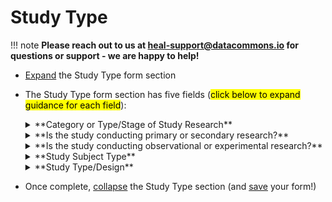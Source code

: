 # Study Type

!!! note
**Please reach out to us at heal-support@datacommons.io for questions or support - we are happy to help!**

* [Expand](expand-or-collapse-cedar-form-section.md) the Study Type form section
* The Study Type form section has five fields (<mark>click below to expand guidance for each field</mark>):
    
    <details><summary>**Category or Type/Stage of Study Research**</summary><blockquote>
    
    <details><summary>**How to answer**</summary><blockquote>
        This field allows selection of multiple answers from a limited set of possible answers. Please choose all that apply.Possible answers are "Pre-Research/Protocol Development", "Basic Research", "Pre-Clinical Research", "Clinical Research", "Implementation Research", "Post-market Research", "Business Development", "Epidemiologic Research". If none of these answers apply, please skip the question, or reach out to heal-support@datacommons.io for questions or support - we are happy to help!
    </blockquote></details>
    <details><summary>**How this field will be used**</summary><blockquote>
        The values from this field will likely be available as an "Advanced Search" filter on the HEAL Platform Discovery page, and will allow Platform users to quickly filter down to the broad type of study, study data, or study-generated knowledge in which they are most interested. **Examples include:** A pain patient may be specifically interested in looking for novel treatments that are already at the clinical trial stage (filter on "Clinical Research"); An OUD patient on medication for opioid use disorder (MOUD) who thinks the drug may be causing some unexpected side-effects for them may specifically be looking for any studies that have information on efficacy and side effects of this drug "in the real world" (filter on "Post-market Research"); A clinician or health system may be interested in finding information on how best to implement a promising new treatment or clinical process for pain patients in their practice (filter on "Implementation Research"). 
    </blockquote></details>    
    </blockquote></details>
    
    
    <details><summary>**Is the study conducting primary or secondary research?**</summary><blockquote>

    <details><summary>**How to answer**</summary><blockquote> 
        This field allows selection of a single answer from a limited set of possible answers. Possible answers are "Primary Research" or "Secondary Research". If your study will collect primary data (i.e. will take measurements of any kind to generate data that will be used to address the study research question) OR your study will conduct an active experiment please select "Primary Research". If your study will NOT collect primary data AND your study will NOT conduct an active experiment please select "Secondary Research". If none of these answers apply, please skip the question, or reach out to heal-support@datacommons.io for questions or support - we are happy to help!    
    </blockquote></details>
    <details><summary>**How this field will be used**</summary><blockquote> 
        The values from this field will likely be available as an "Advanced Search" filter on the HEAL Platform Discovery page, and will allow Platform users to quickly filter down to the broad type of study, study data, or study-generated knowledge in which they are most interested. **Examples include:** A researcher looking for data or results of a primary research study to leverage for a secondary research study sucy as a meta-analysis or natural experiment (filter on "Primary Research"); A journalist looking for examples of secondary research enabled by the HEAL Initiative/HEAL Platform for a magazine or newspaper story on data re-use and collaborative science making a difference for individuals and communities impacted by opioid use disorder and pain conditions (filter on "Secondary Research").
    </blockquote></details>
    </blockquote></details>

    <details><summary>**Is the study conducting observational or experimental research?**</summary><blockquote>

    <details><summary>**How to answer**</summary><blockquote>
        This field allows selection of a single answer from a limited set of possible answers. Possible answers are "Observational Research" or "Experimental Research". If your study will NOT conduct an active experiment (e.g. may consist of actively or passively collecting measurements without any intervention, or in the context of a naturally occurring intervention - a "natural experiment") please select "Observational Research".If your study will conduct an active experiment please select "Experimental Research". If none of these answers apply, please skip the question, or reach out to heal-support@datacommons.io for questions or support - we are happy to help!
    </blockquote></details>
    <details><summary>**How this field will be used**</summary><blockquote>
        The values from this field will likely be available as an "Advanced Search" filter on the HEAL Platform Discovery page, and will allow Platform users to quickly filter down to the broad type of study, study data, or study-generated knowledge in which they are most interested. **Examples include:** <mark>Add example here</mark>.
    </blockquote></details>
    </blockquote></details>

    <details><summary>**Study Subject Type**</summary><blockquote>

    <details><summary>**How to answer**</summary><blockquote> 
        This field allows selection of multiple answers from a limited set of possible answers. Please choose all that apply.Possible answers are "Human", "Animal", "Human cell/tissue/tissue model", "Animal cell/tissue/tissue model", "Molecule". Select "Human" if you will be treating or observing human subjects in your study (individuals or communities of human subjects; e.g. for example, your study is a clinical trial, a cross sectional survey, a prospective cohort study, a clinical process implementation trial, a community-based cluster randomized control trial, etc.); Select "Animal" if you will be treating or observing animals/animal models in your study (e.g. mice, zebrafish, drosophila); Select "Human cell/tissue/tissue model" or "Animal cell/tissue/tissue model" if you will be treating or observing human or animal cells in your study, respectively (primary or cultured); Select "Molecule" if you will be treating or observing molecules of some variety in your study (e.g. enzymology study, chemical/protein binding or engineering study, protein crystallization, etc.). <u>If your study is computational in nature</u>, please consider your computational subject of interest when answering this question (e.g. if modeling humans or human interaction, select "Human"; if modeling molecules/molecular interactions, select "Molecule"). If none of these answers apply, please skip the question, or reach out to heal-support@datacommons.io for questions or support - we are happy to help! 
    </blockquote></details>
    <details><summary>**How this field will be used**</summary><blockquote> 
        The values from this field will likely be available as an "Advanced Search" filter on the HEAL Platform Discovery page, and will allow Platform users to quickly filter down to the broad type of study, study data, or study-generated knowledge in which they are most interested. **Examples include:** A researcher doing mouse studies to investigate mechanism of a novel drug to treat OUD relapse wants to see if anyone else is/has done analogous studies in other model organisms (filter on "Animal"); A researcher developing a first stage I clinical trial for a novel drug to treat chronic pain wants to collate all of the research and data on this drug from animal studies and in vitro studies in human cells to decide on dosing schedule and assays that will be done to test efficacy and safety (filter on "Animal" and "Human cell/tissue/tissue model"); A researcher who has unearthed a potential new druggable molecular target to treat acute opioid overdose wants to know if anyone else has studied the enzymology, crystal structure, etc. of this target (select "Molecule").  
    </blockquote></details>
    </blockquote></details>
    
    <details><summary>**Study Type/Design**</summary><blockquote>
    
    <details><summary>**How to answer**</summary><blockquote> 
        This field allows selection of multiple answers from a limited set of possible answers. Please choose all that apply. If none of these answers apply, please skip the question, or reach out to heal-support@datacommons.io for questions or support - we are happy to help! 
    </blockquote></details>
    <details><summary>**How this field will be used**</summary><blockquote> 
        The values from this field will likely be available as an "Advanced Search" filter on the HEAL Platform Discovery page, and will allow Platform users to quickly filter down to the broad type of study, study data, or study-generated knowledge in which they are most interested. **Examples include:** <mark>Add example here</mark>.  
    </blockquote></details>
    </blockquote></details>
    
* Once complete, [collapse](expand-or-collapse-cedar-form-section.md) the Study Type section (and [save](save-cedar-form.md) your form!)
    

        